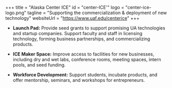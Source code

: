 +++
title = "Alaska Center ICE"
id = "center-ICE'"
logo = "center-ice-logo.png"
tagline = "Supporting the commercialization & deployment of new technology"
websiteUrl = "https://www.uaf.edu/centerice"
+++

* **Launch Pad:** Provide seed grants to support promising UA technologies and startup companies.
Support faculty and staff in licensing technology, forming business partnerships, and commercializing products.

* **ICE Maker Space:** Improve access to facilities for new businesses, including dry and wet labs, conference rooms, meeting spaces, intern pools, and seed funding.

* **Workforce Development:** Support students, incubate products, and offer mentorship, seminars, and workshops for entrepreneurs.
